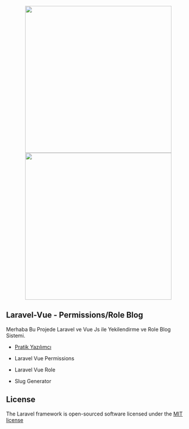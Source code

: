<p align="center">  <a  href="https://wwwpratikyazilimci.com"><img src="https://www.pratikyazilimci.com/images/site/logo2.png" width="400"></a>
 <a href="https://laravel.com/"><img src="https://res.cloudinary.com/dtfbvvkyp/image/upload/v1566331377/laravel-logolockup-cmyk-red.svg" width="400"></a> </p>

## Laravel-Vue - Permissions/Role Blog

Merhaba Bu Projede Laravel ve Vue Js ile Yekilendirme ve Role Blog Sistemi.

- [Pratik Yazılımcı](https://www.pratikyazilimci.com)

- Laravel Vue Permissions
- Laravel Vue Role
- Slug Generator


## License

The Laravel framework is open-sourced software licensed under the [MIT license](https://opensource.org/licenses/MIT)
